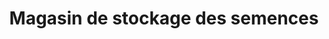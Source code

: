 ---
title: "Magasin de stockage des semences"
url: /korodou/magasin-de-stockage-des-semences/
shop: Hofladen
---